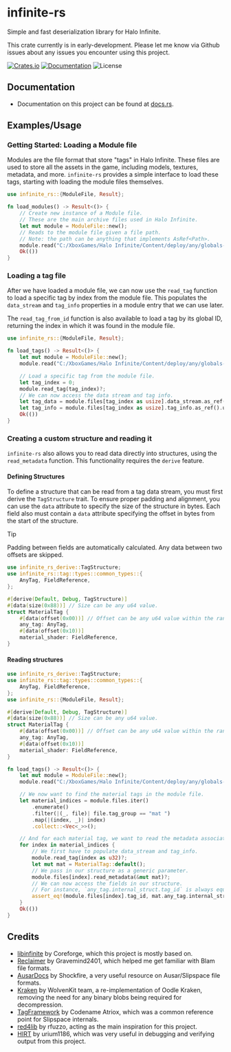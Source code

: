 infinite-rs
===
Simple and fast deserialization library for Halo Infinite.

This crate currently is in early-development. Please let me know via Github issues about any issues you encounter using this project.

[![Crates.io](https://img.shields.io/crates/v/infinite-rs.svg)](https://crates.io/crates/infinite-rs)
[![Documentation](https://docs.rs/infinite-rs/badge.svg)](https://docs.rs/infinite-rs)
![License](https://img.shields.io/crates/l/infinite-rs.svg)

## Documentation
- Documentation on this project can be found at [docs.rs](https://docs.rs/infinite-rs).

## Examples/Usage

### Getting Started: Loading a Module file
Modules are the file format that store "tags" in Halo Infinite. These files are used to store all the assets in the game, including models, textures, metadata, and more. `infinite-rs` provides a simple interface to load these tags, starting with loading the module files themselves.

```rust
use infinite_rs::{ModuleFile, Result};

fn load_modules() -> Result<()> {
    // Create new instance of a Module file.
    // These are the main archive files used in Halo Infinite.
    let mut module = ModuleFile::new();
    // Reads to the module file given a file path.
    // Note: the path can be anything that implements AsRef<Path>.
    module.read("C:/XboxGames/Halo Infinite/Content/deploy/any/globals-rtx-new.module")?;
    Ok(())
}
```

### Loading a tag file
After we have loaded a module file, we can now use the `read_tag` function to load a specific tag by index from the module file. This populates the `data_stream` and `tag_info` properties in a module entry that we can use later.

The `read_tag_from_id` function is also available to load a tag by its global ID, returning the index in which it was found in the module file.

```rust
use infinite_rs::{ModuleFile, Result};

fn load_tags() -> Result<()> {
    let mut module = ModuleFile::new();
    module.read("C:/XboxGames/Halo Infinite/Content/deploy/any/globals-rtx-new.module")?;

    // Load a specific tag from the module file.
    let tag_index = 0;
    module.read_tag(tag_index)?;
    // We can now access the data stream and tag info.
    let tag_data = module.files[tag_index as usize].data_stream.as_ref().unwrap();
    let tag_info = module.files[tag_index as usize].tag_info.as_ref().unwrap();
    Ok(())
}
```

### Creating a custom structure and reading it
`infinite-rs` also allows you to read data directly into structures, using the `read_metadata` function. This functionality requires the `derive` feature.

#### Defining Structures
To define a structure that can be read from a tag data stream, you must first derive the `TagStructure` trait. To ensure proper padding and alignment, you can use the `data` attribute to specify the size of the structure in bytes. Each field also must contain a `data` attribute specifying the offset in bytes from the start of the structure.

> [!TIP]
> Padding between fields are automatically calculated. Any data between two offsets are skipped.

```rust
use infinite_rs_derive::TagStructure;
use infinite_rs::tag::types::common_types::{
    AnyTag, FieldReference,
};

#[derive(Default, Debug, TagStructure)]
#[data(size(0x88))] // Size can be any u64 value.
struct MaterialTag {
    #[data(offset(0x00))] // Offset can be any u64 value within the range of the size.
    any_tag: AnyTag,
    #[data(offset(0x10))]
    material_shader: FieldReference,
}
```

#### Reading structures

```rust
use infinite_rs_derive::TagStructure;
use infinite_rs::tag::types::common_types::{
    AnyTag, FieldReference,
};
use infinite_rs::{ModuleFile, Result};

#[derive(Default, Debug, TagStructure)]
#[data(size(0x88))] // Size can be any u64 value.
struct MaterialTag {
    #[data(offset(0x00))] // Offset can be any u64 value within the range of the size.
    any_tag: AnyTag,
    #[data(offset(0x10))]
    material_shader: FieldReference,
}

fn load_tags() -> Result<()> {
    let mut module = ModuleFile::new();
    module.read("C:/XboxGames/Halo Infinite/Content/deploy/any/globals-rtx-new.module")?;

    // We now want to find the material tags in the module file.
    let material_indices = module.files.iter()
        .enumerate()
        .filter(|(_, file)| file.tag_group == "mat ")
        .map(|(index, _)| index)
        .collect::<Vec<_>>();

    // And for each material tag, we want to read the metadata associated.
    for index in material_indices {
        // We first have to populate data_stream and tag_info.
        module.read_tag(index as u32)?;
        let mut mat = MaterialTag::default();
        // We pass in our structure as a generic parameter.
        module.files[index].read_metadata(&mut mat)?;
        // We can now access the fields in our structure.
        // For instance, `any_tag.internal_struct.tag_id` is always equal to the tag id of our file.
        assert_eq!(module.files[index].tag_id, mat.any_tag.internal_struct.tag_id);
    }
    Ok(())
}
```

## Credits
- [libinfinite](https://github.com/Coreforge/libInfinite) by Coreforge, which this project is mostly based on.
- [Reclaimer](https://github.com/Gravemind2401/Reclaimer) by Gravemind2401, which helped me get familiar with Blam file formats.
- [AusarDocs](https://github.com/ElDewrito/AusarDocs) by Shockfire, a very useful resource on Ausar/Slipspace file formats.
- [Kraken](https://github.com/WolvenKit/kraken) by WolvenKit team, a re-implementation of Oodle Kraken, removing the need for any binary blobs being required for decompression.
- [TagFramework](https://github.com/Codename-Atriox/TagFramework) by Codename Atriox, which was a common reference point for Slipspace internals.
- [red4lib](https://github.com/rfuzzo/red4lib) by rfuzzo, acting as the main inspiration for this project.
- [HIRT](https://github.com/urium1186/HIRT) by urium1186, which was very useful in debugging and verifying output from this project.
